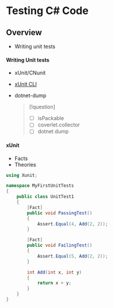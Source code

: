 # Testing C# Code

## Overview

- Writing unit tests

#### Writing Unit tests

- xUnit/CNunit
- [xUnit CLI](https://xunit.net/docs/getting-started/v2/netcore/cmdline)
- dotnet-dump

  > [!question]
  >
  > - [ ] isPackable
  > - [ ] coverlet.collector
  > - [ ] dotnet dump

#### xUnit

- Facts
- Theories

```c#
using Xunit;

namespace MyFirstUnitTests
{
    public class UnitTest1
    {
        [Fact]
        public void PassingTest()
        {
            Assert.Equal(4, Add(2, 2));
        }

        [Fact]
        public void FailingTest()
        {
            Assert.Equal(5, Add(2, 2));
        }

        int Add(int x, int y)
        {
            return x + y;
        }
    }
}
```
